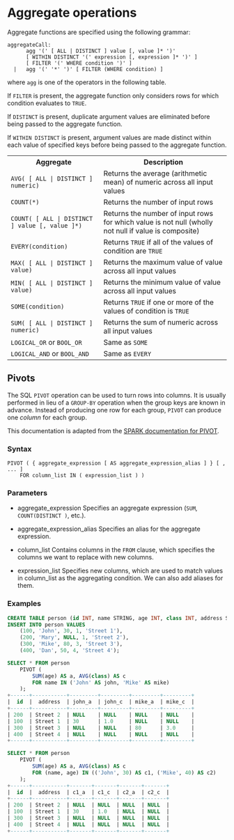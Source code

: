 # Aggregate operations

Aggregate functions are specified using the following grammar:

```
aggregateCall:
      agg '(' [ ALL | DISTINCT ] value [, value ]* ')'
      [ WITHIN DISTINCT '(' expression [, expression ]* ')' ]
      [ FILTER '(' WHERE condition ')' ]
  |   agg '(' '*' ')' [ FILTER (WHERE condition) ]
```

where `agg` is one of the operators in the following table.

If `FILTER` is present, the aggregate function only considers rows for
which condition evaluates to `TRUE`.

If `DISTINCT` is present, duplicate argument values are eliminated
before being passed to the aggregate function.

If `WITHIN DISTINCT` is present, argument values are made distinct
within each value of specified keys before being passed to the
aggregate function.

<table>
  <tr>
    <th>Aggregate</th>
    <th>Description</th>
  </tr>
  <tr>
     <td><code>AVG( [ ALL | DISTINCT ] numeric)</code></td>
     <td>Returns the average (arithmetic mean) of numeric across all input values</td>
  </tr>
  <tr>
     <td><code>COUNT(*)</code></td>
     <td>Returns the number of input rows</td>
  </tr>
  <tr>
     <td><code>COUNT( [ ALL | DISTINCT ] value [, value ]*)</code></td>
     <td>Returns the number of input rows for which value is not null (wholly not null if value is composite)</td>
  </tr>
  <tr>
     <td><code>EVERY(condition)</code></td>
     <td>Returns <code>TRUE</code> if all of the values of condition are <code>TRUE</code></td>
  </tr>
  <tr>
     <td><code>MAX( [ ALL | DISTINCT ] value)</code></td>
     <td>Returns the maximum value of value across all input values</td>
  </tr>
  <tr>
     <td><code>MIN( [ ALL | DISTINCT ] value)</code></td>
     <td>Returns the minimum value of value across all input values</td>
  </tr>
  <tr>
     <td><code>SOME(condition)</code></td>
     <td>Returns <code>TRUE</code> if one or more of the values of condition is <code>TRUE</code></td>
  </tr>
  <tr>
     <td><code>SUM( [ ALL | DISTINCT ] numeric)</code></td>
     <td>Returns the sum of numeric across all input values</td>
  </tr>
  <tr>
     <td><code>LOGICAL_OR</code> or <code>BOOL_OR</code></td>
     <td>Same as <code>SOME</code></td>
  </tr>
  <tr>
     <td><code>LOGICAL_AND</code> or <code>BOOL_AND</code></td>
     <td>Same as <code>EVERY</code></td>
  </tr>
</table>

## Pivots

The SQL `PIVOT` operation can be used to turn rows into columns.
It is usually performed in lieu of a `GROUP-BY` operation when
the group keys are known in advance.  Instead of producing one row for
each group, `PIVOT` can produce one *column* for each group.

This documentation is adapted from the [SPARK documentation for PIVOT](
https://spark.apache.org/docs/latest/sql-ref-syntax-qry-select-pivot.html).

### Syntax

```
PIVOT ( { aggregate_expression [ AS aggregate_expression_alias ] } [ , ... ]
    FOR column_list IN ( expression_list ) )
```

### Parameters

- aggregate_expression
  Specifies an aggregate expression (`SUM`, `COUNT(DISTINCT )`, etc.).

- aggregate_expression_alias
  Specifies an alias for the aggregate expression.

- column_list
  Contains columns in the `FROM` clause, which specifies the columns we
  want to replace with new columns.

- expression_list
  Specifies new columns, which are used to match values in column_list
  as the aggregating condition. We can also add aliases for them.

### Examples

```sql
CREATE TABLE person (id INT, name STRING, age INT, class INT, address STRING);
INSERT INTO person VALUES
    (100, 'John', 30, 1, 'Street 1'),
    (200, 'Mary', NULL, 1, 'Street 2'),
    (300, 'Mike', 80, 3, 'Street 3'),
    (400, 'Dan', 50, 4, 'Street 4');

SELECT * FROM person
    PIVOT (
        SUM(age) AS a, AVG(class) AS c
        FOR name IN ('John' AS john, 'Mike' AS mike)
    );
+------+-----------+---------+---------+---------+---------+
|  id  |  address  | john_a  | john_c  | mike_a  | mike_c  |
+------+-----------+---------+---------+---------+---------+
| 200  | Street 2  | NULL    | NULL    | NULL    | NULL    |
| 100  | Street 1  | 30      | 1.0     | NULL    | NULL    |
| 300  | Street 3  | NULL    | NULL    | 80      | 3.0     |
| 400  | Street 4  | NULL    | NULL    | NULL    | NULL    |
+------+-----------+---------+---------+---------+---------+

SELECT * FROM person
    PIVOT (
        SUM(age) AS a, AVG(class) AS c
        FOR (name, age) IN (('John', 30) AS c1, ('Mike', 40) AS c2)
    );
+------+-----------+-------+-------+-------+-------+
|  id  |  address  | c1_a  | c1_c  | c2_a  | c2_c  |
+------+-----------+-------+-------+-------+-------+
| 200  | Street 2  | NULL  | NULL  | NULL  | NULL  |
| 100  | Street 1  | 30    | 1.0   | NULL  | NULL  |
| 300  | Street 3  | NULL  | NULL  | NULL  | NULL  |
| 400  | Street 4  | NULL  | NULL  | NULL  | NULL  |
+------+-----------+-------+-------+-------+-------+
```